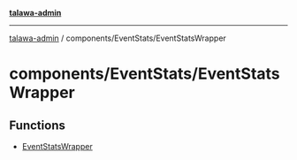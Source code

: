 [**talawa-admin**](../../../README.md)

***

[talawa-admin](../../../README.md) / components/EventStats/EventStatsWrapper

# components/EventStats/EventStatsWrapper

## Functions

- [EventStatsWrapper](functions/EventStatsWrapper.md)
